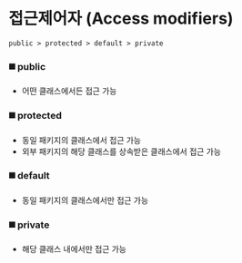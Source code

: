 # 접근제어자 (Access modifiers)

```
public > protected > default > private
```

### ◼️ public
- 어떤 클래스에서든 접근 가능

### ◼️ protected
- 동일 패키지의 클래스에서 접근 가능
- 외부 패키지의 해당 클래스를 상속받은 클래스에서 접근 가능

### ◼️ default
- 동일 패키지의 클래스에서만 접근 가능

### ◼️ private
- 해당 클래스 내에서만 접근 가능
